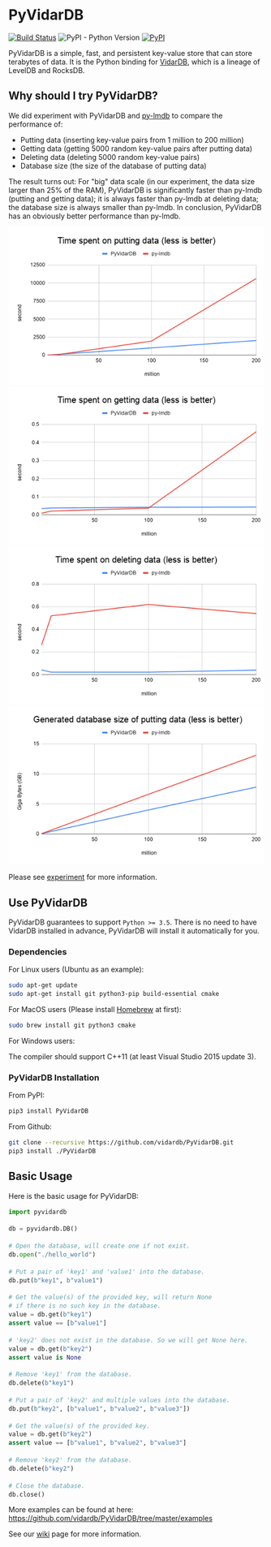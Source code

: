 # PyVidarDB

[![Build Status](https://dev.azure.com/vidardb/PyVidarDB/_apis/build/status/vidardb.PyVidarDB?branchName=master)](https://dev.azure.com/vidardb/PyVidarDB/_build/latest?definitionId=1&branchName=master)
![PyPI - Python Version](https://img.shields.io/pypi/pyversions/pyvidardb)
[![PyPI](https://img.shields.io/pypi/v/PyVidarDB.svg)](https://pypi.org/project/PyVidarDB)

PyVidarDB is a simple, fast, and persistent key-value store that can store terabytes of data. It is the Python binding for [VidarDB](https://github.com/vidardb/vidardb-engine), which is a lineage of LevelDB and RocksDB.

## Why should I try PyVidarDB?

We did experiment with PyVidarDB and [py-lmdb](https://github.com/jnwatson/py-lmdb) to compare the performance of:

- Putting data (inserting key-value pairs from 1 million to 200 million)
- Getting data (getting 5000 random key-value pairs after putting data)
- Deleting data (deleting 5000 random key-value pairs)
- Database size (the size of the database of putting data)

The result turns out: For "big" data scale (in our experiment, the data size larger than 25% of the RAM), PyVidarDB is 
significantly faster than py-lmdb (putting and getting data); it is always faster than py-lmdb at deleting data; the 
database size is always smaller than py-lmdb. In conclusion, PyVidarDB has an obviously better performance than py-lmdb.

![experiment/experiment_put.png](experiment/experiment_put.png)
![experiment/experiment_get.png](experiment/experiment_get.png)
![experiment/experiment_delete.png](experiment/experiment_delete.png)
![experiment/experiment_database_size.png](experiment/experiment_database_size.png)

Please see [experiment](./experiment) for more information.

## Use PyVidarDB

PyVidarDB guarantees to support `Python >= 3.5`.
There is no need to have VidarDB installed in advance, PyVidarDB will install it automatically for you.

### Dependencies

For Linux users (Ubuntu as an example):

```bash
sudo apt-get update
sudo apt-get install git python3-pip build-essential cmake
```

For MacOS users (Please install [Homebrew](https://brew.sh/) at first):

```bash
sudo brew install git python3 cmake
```

For Windows users:

The compiler should support C++11 (at least Visual Studio 2015 update 3).

### PyVidarDB Installation

From PyPI:

```bash
pip3 install PyVidarDB
```

From Github:

```bash
git clone --recursive https://github.com/vidardb/PyVidarDB.git
pip3 install ./PyVidarDB
```

## Basic Usage

Here is the basic usage for PyVidarDB:

```python
import pyvidardb

db = pyvidardb.DB()

# Open the database, will create one if not exist.
db.open("./hello_world")

# Put a pair of 'key1' and 'value1' into the database.
db.put(b"key1", b"value1")

# Get the value(s) of the provided key, will return None
# if there is no such key in the database.
value = db.get(b"key1")
assert value == [b"value1"]

# 'key2' does not exist in the database. So we will get None here.
value = db.get(b"key2")
assert value is None

# Remove 'key1' from the database.
db.delete(b"key1")

# Put a pair of 'key2' and multiple values into the database.
db.put(b"key2", [b"value1", b"value2", b"value3"])

# Get the value(s) of the provided key.
value = db.get(b"key2")
assert value == [b"value1", b"value2", b"value3"]

# Remove 'key2' from the database.
db.delete(b"key2")

# Close the database.
db.close()
```

More examples can be found at here: https://github.com/vidardb/PyVidarDB/tree/master/examples 

See our [wiki](https://github.com/vidardb/PyVidarDB/wiki) page for more information.
